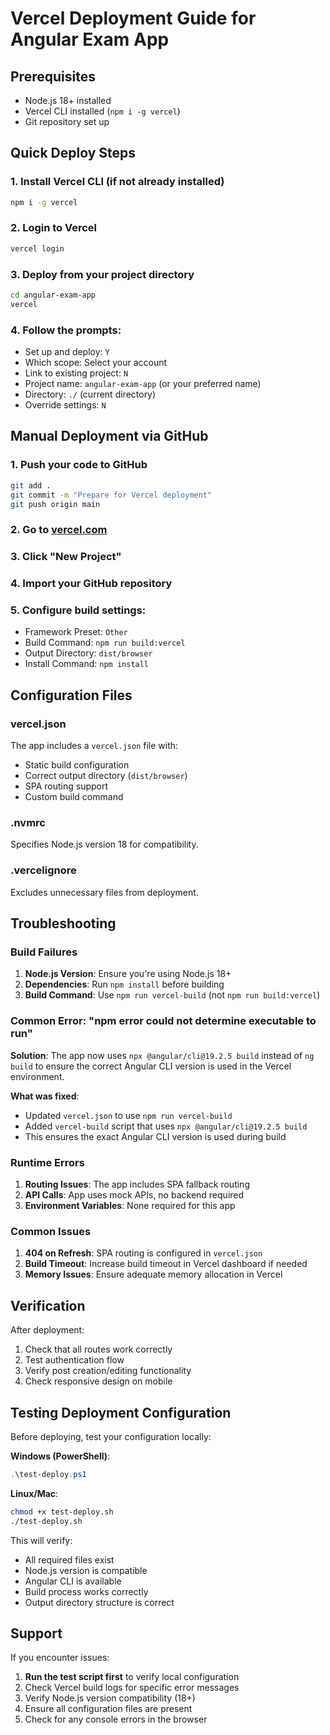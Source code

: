 # Vercel Deployment Guide for Angular Exam App

## Prerequisites
- Node.js 18+ installed
- Vercel CLI installed (`npm i -g vercel`)
- Git repository set up

## Quick Deploy Steps

### 1. Install Vercel CLI (if not already installed)
```bash
npm i -g vercel
```

### 2. Login to Vercel
```bash
vercel login
```

### 3. Deploy from your project directory
```bash
cd angular-exam-app
vercel
```

### 4. Follow the prompts:
- Set up and deploy: `Y`
- Which scope: Select your account
- Link to existing project: `N`
- Project name: `angular-exam-app` (or your preferred name)
- Directory: `./` (current directory)
- Override settings: `N`

## Manual Deployment via GitHub

### 1. Push your code to GitHub
```bash
git add .
git commit -m "Prepare for Vercel deployment"
git push origin main
```

### 2. Go to [vercel.com](https://vercel.com)
### 3. Click "New Project"
### 4. Import your GitHub repository
### 5. Configure build settings:
- Framework Preset: `Other`
- Build Command: `npm run build:vercel`
- Output Directory: `dist/browser`
- Install Command: `npm install`

## Configuration Files

### vercel.json
The app includes a `vercel.json` file with:
- Static build configuration
- Correct output directory (`dist/browser`)
- SPA routing support
- Custom build command

### .nvmrc
Specifies Node.js version 18 for compatibility.

### .vercelignore
Excludes unnecessary files from deployment.

## Troubleshooting

### Build Failures
1. **Node.js Version**: Ensure you're using Node.js 18+
2. **Dependencies**: Run `npm install` before building
3. **Build Command**: Use `npm run vercel-build` (not `npm run build:vercel`)

### Common Error: "npm error could not determine executable to run"
**Solution**: The app now uses `npx @angular/cli@19.2.5 build` instead of `ng build` to ensure the correct Angular CLI version is used in the Vercel environment.

**What was fixed**:
- Updated `vercel.json` to use `npm run vercel-build`
- Added `vercel-build` script that uses `npx @angular/cli@19.2.5 build`
- This ensures the exact Angular CLI version is used during build

### Runtime Errors
1. **Routing Issues**: The app includes SPA fallback routing
2. **API Calls**: App uses mock APIs, no backend required
3. **Environment Variables**: None required for this app

### Common Issues
1. **404 on Refresh**: SPA routing is configured in `vercel.json`
2. **Build Timeout**: Increase build timeout in Vercel dashboard if needed
3. **Memory Issues**: Ensure adequate memory allocation in Vercel

## Verification

After deployment:
1. Check that all routes work correctly
2. Test authentication flow
3. Verify post creation/editing functionality
4. Check responsive design on mobile

## Testing Deployment Configuration

Before deploying, test your configuration locally:

**Windows (PowerShell)**:
```powershell
.\test-deploy.ps1
```

**Linux/Mac**:
```bash
chmod +x test-deploy.sh
./test-deploy.sh
```

This will verify:
- All required files exist
- Node.js version is compatible
- Angular CLI is available
- Build process works correctly
- Output directory structure is correct

## Support

If you encounter issues:
1. **Run the test script first** to verify local configuration
2. Check Vercel build logs for specific error messages
3. Verify Node.js version compatibility (18+)
4. Ensure all configuration files are present
5. Check for any console errors in the browser
